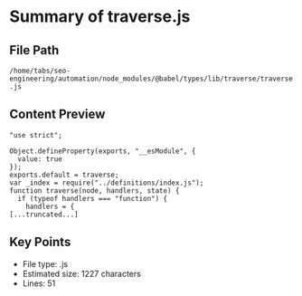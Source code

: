 # Summary of traverse.js
  
## File Path
`/home/tabs/seo-engineering/automation/node_modules/@babel/types/lib/traverse/traverse.js`

## Content Preview
```
"use strict";

Object.defineProperty(exports, "__esModule", {
  value: true
});
exports.default = traverse;
var _index = require("../definitions/index.js");
function traverse(node, handlers, state) {
  if (typeof handlers === "function") {
    handlers = {
[...truncated...]
```

## Key Points
- File type: .js
- Estimated size: 1227 characters
- Lines: 51
